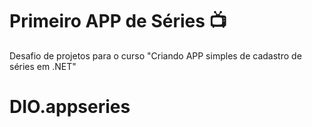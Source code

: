 # Primeiro APP de Séries 📺 

Desafio de projetos para o curso "Criando APP simples de cadastro de séries em .NET" 

# DIO.appseries
